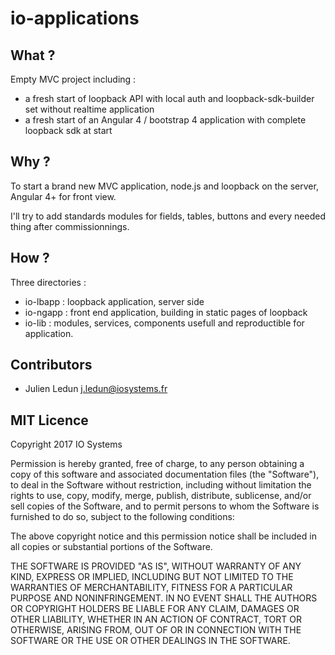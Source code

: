 # io-applications

## What ?

Empty MVC project including :

* a fresh start of loopback API with local auth and loopback-sdk-builder set without realtime application
* a fresh start of an Angular 4 / bootstrap 4 application with complete loopback sdk at start

## Why ?

To start a brand new MVC application, node.js and loopback on the server, Angular 4+ for front view.

I'll try to add standards modules for fields, tables, buttons and every needed thing after commissionnings.

## How ?

Three directories :
* io-lbapp : loopback application, server side
* io-ngapp : front end application, building in static pages of loopback
* io-lib : modules, services, components usefull and reproductible for application.

## Contributors

* Julien Ledun <j.ledun@iosystems.fr>

## MIT Licence 

Copyright 2017 IO Systems

Permission is hereby granted, free of charge, to any person obtaining a copy of this software and associated documentation files (the "Software"), to deal in the Software without restriction, including without limitation the rights to use, copy, modify, merge, publish, distribute, sublicense, and/or sell copies of the Software, and to permit persons to whom the Software is furnished to do so, subject to the following conditions:

The above copyright notice and this permission notice shall be included in all copies or substantial portions of the Software.

THE SOFTWARE IS PROVIDED "AS IS", WITHOUT WARRANTY OF ANY KIND, EXPRESS OR IMPLIED, INCLUDING BUT NOT LIMITED TO THE WARRANTIES OF MERCHANTABILITY, FITNESS FOR A PARTICULAR PURPOSE AND NONINFRINGEMENT. IN NO EVENT SHALL THE AUTHORS OR COPYRIGHT HOLDERS BE LIABLE FOR ANY CLAIM, DAMAGES OR OTHER LIABILITY, WHETHER IN AN ACTION OF CONTRACT, TORT OR OTHERWISE, ARISING FROM, OUT OF OR IN CONNECTION WITH THE SOFTWARE OR THE USE OR OTHER DEALINGS IN THE SOFTWARE.
